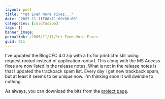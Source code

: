 ```yaml
---
layout: post
title: "Yet Even More Fixes..."
date: "2005-11-11T08:11:00+06:00"
categories: [coldfusion]
tags: []
banner_image: 
permalink: /2005/11/11/Yet-Even-More-Fixes
guid: 911
---
```


I've updated the BlogCFC 4.0 zip with a fix for print.cfm still using request.rooturl instead of application.rooturl. This along with the MS Access fixes are now listed in the release notes. What is not in the release notes is that I updated the trackback spam list. Every day I get new trackback spam, but at least it seems to be unique now. I'm thinking soon it will dwindle to nothing. 

As always, you can download the bits from the <a href="http://ray.camdenfamily.com/projects/blogcfc">project page</a>.
